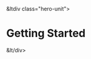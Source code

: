 

&ltdiv class="hero-unit">

<a class="hiddenLink" id="getting-started"></a>

# Getting Started


&lt/div>
